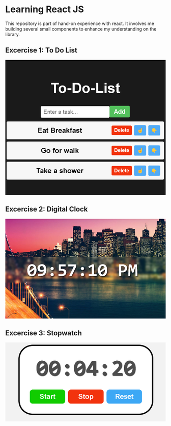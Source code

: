 # Learning React JS
This repository is part of hand-on experience with react. It involves me building several small components to enhance my understanding on the library.

## Excercise 1: To Do List
![to-do-list](./excercises/todolist.png)


## Excercise 2: Digital Clock

![digital-clock](./excercises/digital-clock.png)

## Excercise 3: Stopwatch

![stopwatch](./excercises/stopwatch.png)
